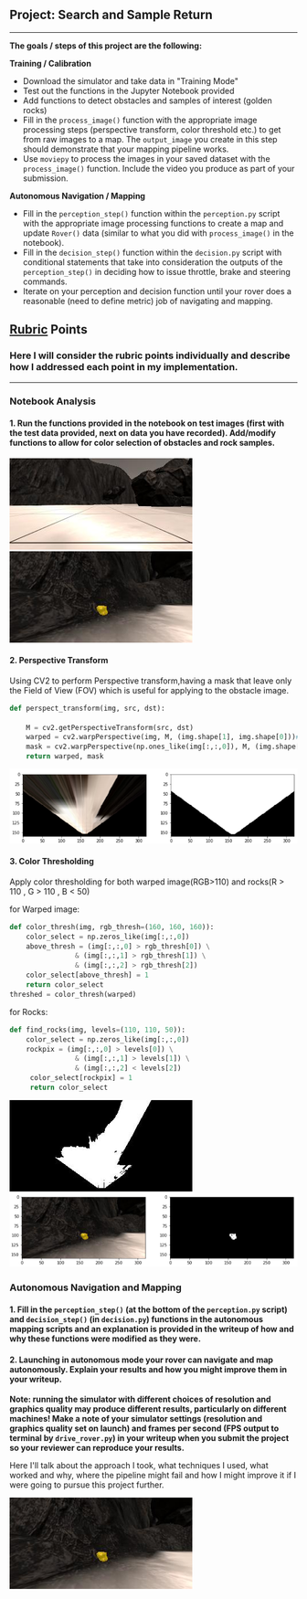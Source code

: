 ## Project: Search and Sample Return
---
**The goals / steps of this project are the following:**  

**Training / Calibration**  

* Download the simulator and take data in "Training Mode"
* Test out the functions in the Jupyter Notebook provided
* Add functions to detect obstacles and samples of interest (golden rocks)
* Fill in the `process_image()` function with the appropriate image processing steps (perspective transform, color threshold etc.) to get from raw images to a map.  The `output_image` you create in this step should demonstrate that your mapping pipeline works.
* Use `moviepy` to process the images in your saved dataset with the `process_image()` function.  Include the video you produce as part of your submission.

**Autonomous Navigation / Mapping**

* Fill in the `perception_step()` function within the `perception.py` script with the appropriate image processing functions to create a map and update `Rover()` data (similar to what you did with `process_image()` in the notebook). 
* Fill in the `decision_step()` function within the `decision.py` script with conditional statements that take into consideration the outputs of the `perception_step()` in deciding how to issue throttle, brake and steering commands. 
* Iterate on your perception and decision function until your rover does a reasonable (need to define metric) job of navigating and mapping.  

[//]: # (Image References)

[image1]: ./misc/rover_image.jpg
[image2]: ./calibration_images/example_grid2.jpg
[image3]: ./calibration_images/example_rock2.jpg 
[image4]: ./output/perspective.png 
[image5]: ./output/warped_threshed.jpg
[image6]: ./output/rocks.png

## [Rubric](https://review.udacity.com/#!/rubrics/916/view) Points
### Here I will consider the rubric points individually and describe how I addressed each point in my implementation.  

---
### Notebook Analysis
#### 1. Run the functions provided in the notebook on test images (first with the test data provided, next on data you have recorded). Add/modify functions to allow for color selection of obstacles and rock samples.

![alt text][image2]
![alt text][image3]

#### 2. Perspective Transform
Using CV2 to perform Perspective transform,having a mask that leave only the Field of View (FOV) which is useful for applying to the obstacle image.

```python
def perspect_transform(img, src, dst):
           
    M = cv2.getPerspectiveTransform(src, dst)
    warped = cv2.warpPerspective(img, M, (img.shape[1], img.shape[0]))# keep same size as input image
    mask = cv2.warpPerspective(np.ones_like(img[:,:,0]), M, (img.shape[1], img.shape[0]))#show field view of the camera
    return warped, mask
```
![alt text][image4]

#### 3. Color Thresholding
Apply color thresholding for both warped image(RGB>110) and rocks(R > 110 , G > 110 , B < 50)

for Warped image:
```python
def color_thresh(img, rgb_thresh=(160, 160, 160)):
    color_select = np.zeros_like(img[:,:,0])
    above_thresh = (img[:,:,0] > rgb_thresh[0]) \
                & (img[:,:,1] > rgb_thresh[1]) \
                & (img[:,:,2] > rgb_thresh[2])
    color_select[above_thresh] = 1
    return color_select
threshed = color_thresh(warped)
```
for Rocks:
```python
def find_rocks(img, levels=(110, 110, 50)):
    color_select = np.zeros_like(img[:,:,0])
    rockpix = (img[:,:,0] > levels[0]) \
                & (img[:,:,1] > levels[1]) \
                & (img[:,:,2] < levels[2])
     color_select[rockpix] = 1
     return color_select
```
![alt text][image5]
![alt text][image6]

### Autonomous Navigation and Mapping

#### 1. Fill in the `perception_step()` (at the bottom of the `perception.py` script) and `decision_step()` (in `decision.py`) functions in the autonomous mapping scripts and an explanation is provided in the writeup of how and why these functions were modified as they were.


#### 2. Launching in autonomous mode your rover can navigate and map autonomously.  Explain your results and how you might improve them in your writeup.  

**Note: running the simulator with different choices of resolution and graphics quality may produce different results, particularly on different machines!  Make a note of your simulator settings (resolution and graphics quality set on launch) and frames per second (FPS output to terminal by `drive_rover.py`) in your writeup when you submit the project so your reviewer can reproduce your results.**

Here I'll talk about the approach I took, what techniques I used, what worked and why, where the pipeline might fail and how I might improve it if I were going to pursue this project further.  



![alt text][image3]
